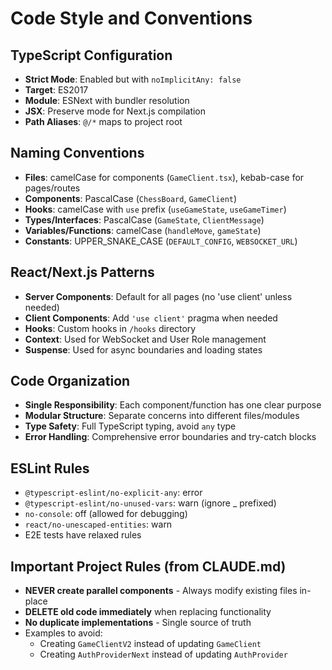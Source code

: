 # Code Style and Conventions

## TypeScript Configuration
- **Strict Mode**: Enabled but with `noImplicitAny: false`
- **Target**: ES2017
- **Module**: ESNext with bundler resolution
- **JSX**: Preserve mode for Next.js compilation
- **Path Aliases**: `@/*` maps to project root

## Naming Conventions
- **Files**: camelCase for components (`GameClient.tsx`), kebab-case for pages/routes
- **Components**: PascalCase (`ChessBoard`, `GameClient`)
- **Hooks**: camelCase with `use` prefix (`useGameState`, `useGameTimer`)
- **Types/Interfaces**: PascalCase (`GameState`, `ClientMessage`)
- **Variables/Functions**: camelCase (`handleMove`, `gameState`)
- **Constants**: UPPER_SNAKE_CASE (`DEFAULT_CONFIG`, `WEBSOCKET_URL`)

## React/Next.js Patterns
- **Server Components**: Default for all pages (no 'use client' unless needed)
- **Client Components**: Add `'use client'` pragma when needed
- **Hooks**: Custom hooks in `/hooks` directory
- **Context**: Used for WebSocket and User Role management
- **Suspense**: Used for async boundaries and loading states

## Code Organization
- **Single Responsibility**: Each component/function has one clear purpose
- **Modular Structure**: Separate concerns into different files/modules
- **Type Safety**: Full TypeScript typing, avoid `any` type
- **Error Handling**: Comprehensive error boundaries and try-catch blocks

## ESLint Rules
- `@typescript-eslint/no-explicit-any`: error
- `@typescript-eslint/no-unused-vars`: warn (ignore _ prefixed)
- `no-console`: off (allowed for debugging)
- `react/no-unescaped-entities`: warn
- E2E tests have relaxed rules

## Important Project Rules (from CLAUDE.md)
- **NEVER create parallel components** - Always modify existing files in-place
- **DELETE old code immediately** when replacing functionality
- **No duplicate implementations** - Single source of truth
- Examples to avoid:
  - Creating `GameClientV2` instead of updating `GameClient`
  - Creating `AuthProviderNext` instead of updating `AuthProvider`